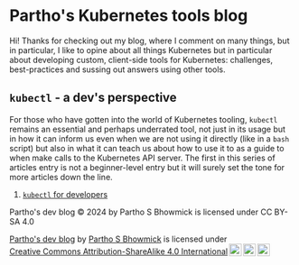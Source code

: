# Partho's Kubernetes tools blog

Hi! Thanks for checking out my blog, where I comment on many things, but in particular, I like to opine about all things Kubernetes but in particular about developing custom, client-side tools for Kubernetes: challenges, best-practices and sussing out answers using other tools.

## `kubectl` - a dev's perspective

For those who have gotten into the world of Kubernetes tooling, `kubectl` remains an essential and perhaps underrated tool, not just in its usage but in how it can inform us even when we are not using it directly (like in a `bash` script) but also in what it can teach us about how to use it to as a guide to when make calls to the Kubernetes API server. The first in this series of articles entry is not a beginner-level entry but it will surely set the tone for more articles down the line.

1. [`kubectl` for developers](kubectl/kubectl-list.md)

Partho's dev blog © 2024 by Partho S Bhowmick is licensed under CC BY-SA 4.0 

<p xmlns:cc="http://creativecommons.org/ns#" xmlns:dct="http://purl.org/dc/terms/"><a property="dct:title" rel="cc:attributionURL" href="https://partho.dev">Partho's dev blog</a> by <a rel="cc:attributionURL dct:creator" property="cc:attributionName" href="https://www.linkedin.com/in/partho-bhowmick-59553632">Partho S Bhowmick</a> is licensed under <a href="https://creativecommons.org/licenses/by-sa/4.0/?ref=chooser-v1" target="_blank" rel="license noopener noreferrer" style="display:inline-block;">Creative Commons Attribution-ShareAlike 4.0 International<img style="height:22px!important;margin-left:3px;vertical-align:text-bottom;" src="https://mirrors.creativecommons.org/presskit/icons/cc.svg?ref=chooser-v1" alt=""><img style="height:22px!important;margin-left:3px;vertical-align:text-bottom;" src="https://mirrors.creativecommons.org/presskit/icons/by.svg?ref=chooser-v1" alt=""><img style="height:22px!important;margin-left:3px;vertical-align:text-bottom;" src="https://mirrors.creativecommons.org/presskit/icons/sa.svg?ref=chooser-v1" alt=""></a></p>


